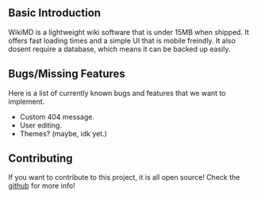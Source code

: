 ## Basic Introduction

<pt>WikiMD</pt> is a lightweight wiki software that is under 15MB when shipped. It offers fast loading times and a simple UI that is mobile freindly. It also dosent require a database, which means it can be backed up easily.

## Bugs/Missing Features
Here is a list of currently known bugs and features that we want to implement.

* Custom 404 message.
* User editing.
* Themes? (maybe, idk yet.)

## Contributing
If you want to contribute to this project, it is all open source! Check the <a href="#">github</a> for more info!